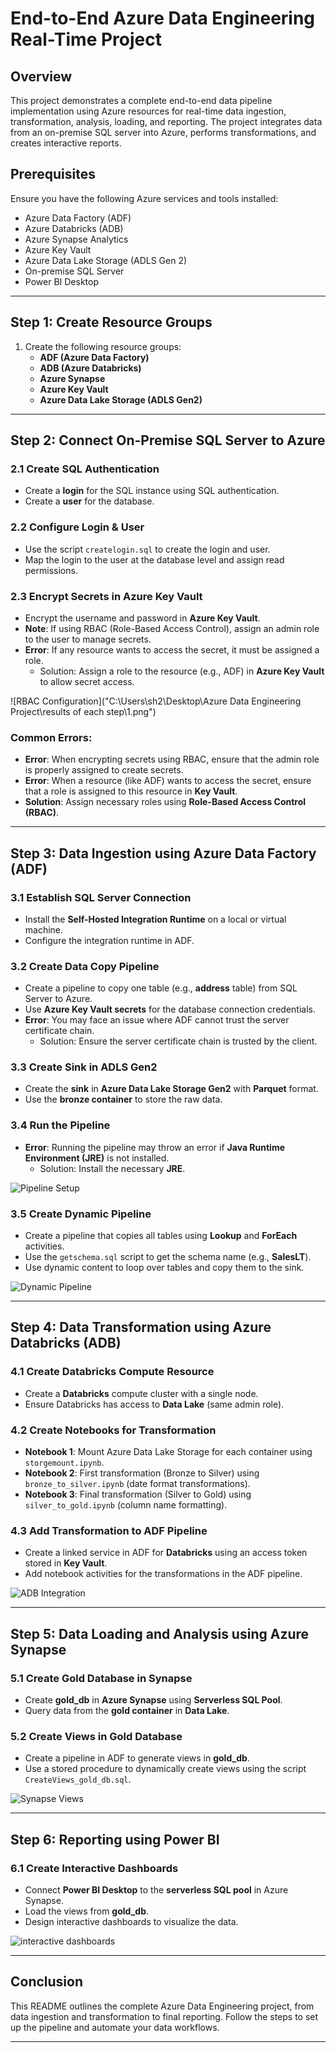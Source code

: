 # End-to-End Azure Data Engineering Real-Time Project

## Overview
This project demonstrates a complete end-to-end data pipeline implementation using Azure resources for real-time data ingestion, transformation, analysis, loading, and reporting. The project integrates data from an on-premise SQL server into Azure, performs transformations, and creates interactive reports.

## Prerequisites
Ensure you have the following Azure services and tools installed:
- Azure Data Factory (ADF)
- Azure Databricks (ADB)
- Azure Synapse Analytics
- Azure Key Vault
- Azure Data Lake Storage (ADLS Gen 2)
- On-premise SQL Server
- Power BI Desktop

---

## Step 1: Create Resource Groups
1. Create the following resource groups:
   - **ADF (Azure Data Factory)**
   - **ADB (Azure Databricks)**
   - **Azure Synapse**
   - **Azure Key Vault**
   - **Azure Data Lake Storage (ADLS Gen2)**

---

## Step 2: Connect On-Premise SQL Server to Azure
### 2.1 Create SQL Authentication
- Create a **login** for the SQL instance using SQL authentication.
- Create a **user** for the database.

### 2.2 Configure Login & User
- Use the script `createlogin.sql` to create the login and user.
- Map the login to the user at the database level and assign read permissions.

### 2.3 Encrypt Secrets in Azure Key Vault
- Encrypt the username and password in **Azure Key Vault**.
- **Note**: If using RBAC (Role-Based Access Control), assign an admin role to the user to manage secrets.
- **Error**: If any resource wants to access the secret, it must be assigned a role. 
  - Solution: Assign a role to the resource (e.g., ADF) in **Azure Key Vault** to allow secret access.

![RBAC Configuration]("C:\Users\sh2\Desktop\Azure Data Engineering Project\results of each step\1.png")

### Common Errors:
- **Error**: When encrypting secrets using RBAC, ensure that the admin role is properly assigned to create secrets.
- **Error**: When a resource (like ADF) wants to access the secret, ensure that a role is assigned to this resource in **Key Vault**.
- **Solution**: Assign necessary roles using **Role-Based Access Control (RBAC)**.

---

## Step 3: Data Ingestion using Azure Data Factory (ADF)
### 3.1 Establish SQL Server Connection
- Install the **Self-Hosted Integration Runtime** on a local or virtual machine.
- Configure the integration runtime in ADF.

### 3.2 Create Data Copy Pipeline
- Create a pipeline to copy one table (e.g., **address** table) from SQL Server to Azure.
- Use **Azure Key Vault secrets** for the database connection credentials.
- **Error**: You may face an issue where ADF cannot trust the server certificate chain.
  - Solution: Ensure the server certificate chain is trusted by the client.

### 3.3 Create Sink in ADLS Gen2
- Create the **sink** in **Azure Data Lake Storage Gen2** with **Parquet** format.
- Use the **bronze container** to store the raw data.

### 3.4 Run the Pipeline
- **Error**: Running the pipeline may throw an error if **Java Runtime Environment (JRE)** is not installed.
  - Solution: Install the necessary **JRE**.

![Pipeline Setup](https://drive.google.com/file/d/1pZDxPpjwByIL62dk72IK9IvsVZzBoc9c/view?usp=drive_link)

### 3.5 Create Dynamic Pipeline
- Create a pipeline that copies all tables using **Lookup** and **ForEach** activities.
- Use the `getschema.sql` script to get the schema name (e.g., **SalesLT**).
- Use dynamic content to loop over tables and copy them to the sink.
  
![Dynamic Pipeline](https://drive.google.com/file/d/16Idm7I0bAGiEqz_ROk2hqKklgWCZlfhw/view?usp=drive_link)

---

## Step 4: Data Transformation using Azure Databricks (ADB)
### 4.1 Create Databricks Compute Resource
- Create a **Databricks** compute cluster with a single node.
- Ensure Databricks has access to **Data Lake** (same admin role).

### 4.2 Create Notebooks for Transformation
- **Notebook 1**: Mount Azure Data Lake Storage for each container using `storgemount.ipynb`.
- **Notebook 2**: First transformation (Bronze to Silver) using `bronze_to_silver.ipynb` (date format transformations).
- **Notebook 3**: Final transformation (Silver to Gold) using `silver_to_gold.ipynb` (column name formatting).

### 4.3 Add Transformation to ADF Pipeline
- Create a linked service in ADF for **Databricks** using an access token stored in **Key Vault**.
- Add notebook activities for the transformations in the ADF pipeline.

![ADB Integration](https://drive.google.com/file/d/1Vfyl6IlLfc_7p33ozlwatmqJ-DCUnAOE/view?usp=drive_link)

---

## Step 5: Data Loading and Analysis using Azure Synapse
### 5.1 Create Gold Database in Synapse
- Create **gold_db** in **Azure Synapse** using **Serverless SQL Pool**.
- Query data from the **gold container** in **Data Lake**.

### 5.2 Create Views in Gold Database
- Create a pipeline in ADF to generate views in **gold_db**.
- Use a stored procedure to dynamically create views using the script `CreateViews_gold_db.sql`.

![Synapse Views](https://drive.google.com/file/d/1ZNkCeG-CWZJCjzApufiHYYLvEnm9YYyJ/view?usp=drive_link)

---

## Step 6: Reporting using Power BI
### 6.1 Create Interactive Dashboards
- Connect **Power BI Desktop** to the **serverless SQL pool** in Azure Synapse.
- Load the views from **gold_db**.
- Design interactive dashboards to visualize the data.

![interactive dashboards](https://drive.google.com/file/d/1llN2EIH07zhsmVa8yZmNixMpyOS-LfIZ/view?usp=drive_link)

---

## Conclusion
This README outlines the complete Azure Data Engineering project, from data ingestion and transformation to final reporting. Follow the steps to set up the pipeline and automate your data workflows.

---


